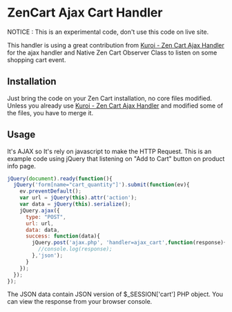 ZenCart Ajax Cart Handler
=========
NOTICE : This is an experimental code, don't use this code on live site.

This handler is using a great contribution from [Kuroi - Zen Cart Ajax Handler] for the ajax handler and Native Zen Cart Observer Class to listen on some shopping cart event.

Installation
----
Just bring the code on your Zen Cart installation, no core files modified. Unless you already use [Kuroi - Zen Cart Ajax Handler] and modified some of the files, you have to merge it.

Usage
-----------
It's AJAX so It's rely on javascript to make the HTTP Request. This is an example code using jQuery that listening on "Add to Cart" button on product info page.

```js
jQuery(document).ready(function(){
  jQuery('form[name="cart_quantity"]').submit(function(ev){
    ev.preventDefault();
    var url = jQuery(this).attr('action');
    var data = jQuery(this).serialize();
    jQuery.ajax({
      type: "POST",
      url: url,
      data: data,
      success: function(data){
        jQuery.post('ajax.php', 'handler=ajax_cart',function(response){
          //console.log(response);
        },'json');
      }
    });
  });
});
```

The JSON data contain JSON version of $_SESSION['cart'] PHP object. You can view the response from your browser console. 

  [Kuroi - Zen Cart Ajax Handler]: https://github.com/kuroi/Zen-Cart-Ajax-Handler
  
    
